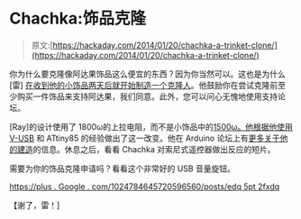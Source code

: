 # Chachka:饰品克隆

> 原文:[https://hackaday.com/2014/01/20/chachka-a-trinket-clone/](https://hackaday.com/2014/01/20/chachka-a-trinket-clone/)

你为什么要克隆像阿达果饰品这么便宜的东西？因为你当然可以。这也是为什么[雷] [在收到他的小饰品两天后就开始制造一个克隆人](http://www.hackster.io/rayburne/chachka-trinket-attiny85-clone)。他鼓励你在尝试克隆前至少购买一件饰品来支持阿达果，我们同意。此外，您可以问心无愧地使用支持论坛。

[Ray]的设计使用了 1800ω的上拉电阻，而不是小饰品中的[1500ω。他根据](http://learn.adafruit.com/system/assets/assets/000/010/773/original/adafruit_products_trinket3.png?1378223258)[他使用 V-USB](http://hackaday.com/2014/01/18/usb-datalogging-with-arduino-using-v-usb/) 和 ATtiny85 的经验做出了这一改变。他在 Arduino 论坛上有[更多关于他的建造](http://forum.arduino.cc/index.php?topic=187444.0)的信息。休息之后，看看 Chachka 对索尼式遥控器做出反应的短片。

需要为你的饰品克隆申请吗？看看这个非常好的 USB 音量旋钮。

 [https://plus . Google . com/1024784645720596560/posts/edq 5pt 2fxdq](https://plus.google.com/102478464615720596560/posts/EDQ5pT2fXdq)

【谢了，雷！]